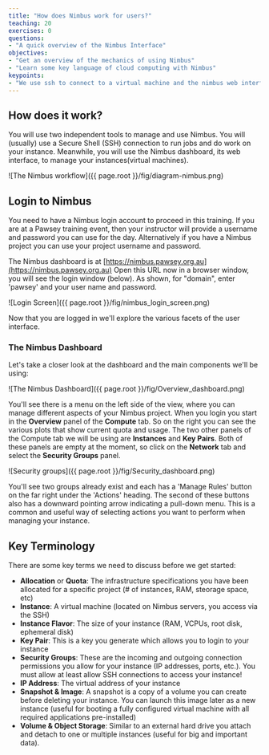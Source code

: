 ```yaml
---
title: "How does Nimbus work for users?"
teaching: 20
exercises: 0
questions:
- "A quick overview of the Nimbus Interface"
objectives:
- "Get an overview of the mechanics of using Nimbus"
- "Learn some key language of cloud computing with Nimbus"
keypoints:
- "We use ssh to connect to a virtual machine and the nimbus web interface to manage."
---
```


## How does it work?

You will use two independent tools to manage and use Nimbus.  You will (usually) use a Secure Shell (SSH) connection to run jobs and do work on your instance.  Meanwhile, you will use the Nimbus dashboard, its web interface, to manage your instances(virtual machines).

![The Nimbus workflow]({{ page.root }}/fig/diagram-nimbus.png)

## Login to Nimbus

You need to have a Nimbus login account to proceed in this training.  If you are at a Pawsey training event, then your instructor will provide a username and password you can use for the day.  Alternatively if you have a Nimbus project you can use your project username and password.

The Nimbus dashboard is at [https://nimbus.pawsey.org.au](https://nimbus.pawsey.org.au)
Open this URL now in a browser window, you will see the login window (below).  As shown, for "domain", enter 'pawsey' and your user name and password.

![Login Screen]({{ page.root }}/fig/nimbus_login_screen.png)

Now that you are logged in we'll explore the various facets of the user interface.

### The Nimbus Dashboard
Let's take a closer look at the dashboard and the main components we'll be using:

![The Nimbus Dashboard]({{ page.root }}/fig/Overview_dashboard.png)

You'll see there is a menu on the left side of the view, where you can manage different aspects of your Nimbus project. When you login you start in the **Overview** panel of the **Compute** tab. So on the right you can see the various plots that show current quota and usage. The two other panels of the Compute tab we will be using are **Instances** and **Key Pairs**. Both of these panels are empty at the moment, so click on the **Network** tab and select the **Security Groups** panel.

![Security groups]({{ page.root }}/fig/Security_dashboard.png)

 You'll see two groups already exist and each has a 'Manage Rules' button on the far right under the 'Actions' heading. The second of these buttons also has a downward pointing arrow indicating a pull-down menu. This is a common and useful way of selecting actions you want to perform when managing your instance.


## Key Terminology

There are some key terms we need to discuss before we get started:

* **Allocation** or **Quota**:
    The infrastructure specifications you have been allocated for a specific project (# of instances, RAM, steorage space, etc)
* **Instance**:
    A virtual machine (located on Nimbus servers, you access via the SSH)
* **Instance Flavor**:
    The size of your instance (RAM, VCPUs, root disk, ephemeral disk)
* **Key Pair**:
    This is a key you generate which allows you to login to your instance
* **Security Groups**:
    These are the incoming and outgoing connection permissions you allow for your instance (IP addresses, ports, etc.).
    You must allow at least allow SSH connections to access your instance!
* **IP Address**:
    The virtual address of your instance
* **Snapshot & Image**:
    A snapshot is a copy of a volume you can create before deleting your instance. You can launch this image later as a new instance (useful for booting a fully configured virtual machine with all required applications pre-installed)
* **Volume & Object Storage**:
    Similar to an external hard drive you attach and detach to one or multiple instances (useful for big and important data).
